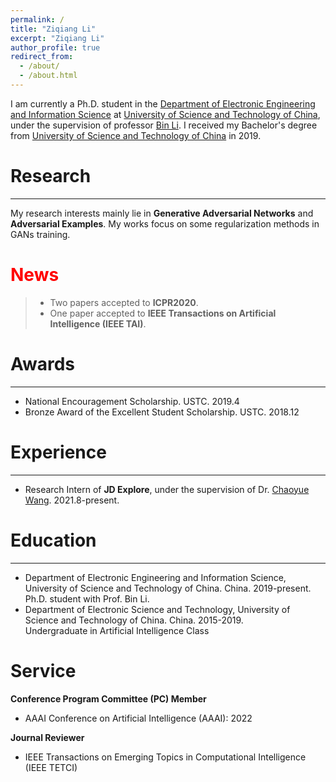 ```yaml
---
permalink: /
title: "Ziqiang Li"
excerpt: "Ziqiang Li"
author_profile: true
redirect_from: 
  - /about/
  - /about.html
---
```

I am currently a Ph.D. student in the [Department of Electronic Engineering and Information Science](https://eeis.ustc.edu.cn/) at [University of Science and Technology of China](https://ustc.edu.cn/), under the supervision of professor [Bin Li](http://staff.ustc.edu.cn/~binli/). I received my Bachelor's degree from [University of Science and Technology of China](https://ustc.edu.cn/) in 2019.

# Research
---
My research interests mainly lie in **Generative Adversarial Networks** and **Adversarial Examples**. My works focus on some regularization methods in GANs training.

# <font color=red>News</font>

> * Two papers accepted to **ICPR2020**.
> * One paper accepted to **IEEE Transactions on Artificial Intelligence (IEEE TAI)**.

# Awards
---

* National Encouragement Scholarship. USTC. 2019.4
* Bronze Award of the Excellent Student Scholarship. USTC. 2018.12

# Experience
---

* Research Intern of **JD Explore**, under the supervision of Dr. [Chaoyue Wang](https://wang-chaoyue.github.io/). 2021.8-present.

# Education
---
* Department of Electronic Engineering and Information Science, University of Science and Technology of China. China. 2019-present. <br>
Ph.D. student with Prof. Bin Li.
* Department of Electronic Science and Technology, University of Science and Technology of China. China. 2015-2019. <br>
Undergraduate in Artificial Intelligence Class

# Service

**Conference Program Committee (PC) Member**
* AAAI Conference on Artificial Intelligence (AAAI): 2022

**Journal Reviewer**
* IEEE Transactions on Emerging Topics in Computational Intelligence (IEEE TETCI)
<!---Activity and Service--->
<!---Experience--->
